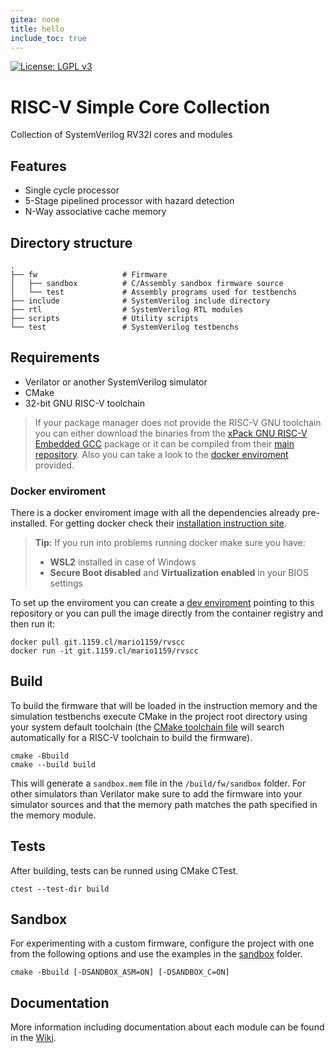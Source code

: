 ```yaml
---
gitea: none
title: hello
include_toc: true
---
```

[![License: LGPL v3](https://img.shields.io/badge/License-LGPL_v3-blue.svg)](https://www.gnu.org/licenses/lgpl-3.0)

# RISC-V Simple Core Collection

Collection of SystemVerilog RV32I cores and modules

## Features
- Single cycle processor
- 5-Stage pipelined processor with hazard detection
- N-Way associative cache memory

## Directory structure
    .
    ├── fw                   # Firmware
    │   ├── sandbox          # C/Assembly sandbox firmware source
    │   └── test             # Assembly programs used for testbenchs
    ├── include              # SystemVerilog include directory
    ├── rtl                  # SystemVerilog RTL modules
    ├── scripts              # Utility scripts
    └── test                 # SystemVerilog testbenchs

## Requirements
- Verilator or another SystemVerilog simulator
- CMake
- 32-bit GNU RISC-V toolchain

> If your package manager does not provide the RISC-V GNU toolchain you can either download the binaries from the [xPack GNU RISC-V Embedded GCC](https://github.com/xpack-dev-tools/riscv-none-elf-gcc-xpack/releases) package or it can be compiled from their [main repository](https://github.com/riscv-collab/riscv-gnu-toolchain). Also you can take a look to the [docker enviroment](#docker-enviroment) provided.

### Docker enviroment

There is a docker enviroment image with all the dependencies already pre-installed.
For getting docker check their [installation instruction site](https://docs.docker.com/get-docker/).
> **Tip:** If you run into problems running docker make sure you have:
> - **WSL2** installed in case of Windows
> - **Secure Boot disabled** and **Virtualization enabled** in your BIOS settings

To set up the enviroment you can create a [dev enviroment](https://docs.docker.com/desktop/dev-environments) pointing to this repository or you can pull the image directly from the container registry and then run it:
```
docker pull git.1159.cl/mario1159/rvscc
docker run -it git.1159.cl/mario1159/rvscc
```

## Build
To build the firmware that will be loaded in the instruction memory and the simulation testbenchs execute CMake in the project root directory using your system default toolchain (the [CMake toolchain file](cmake/riscv-toolchain.cmake) will search automatically for a RISC-V toolchain to build the firmware).
```
cmake -Bbuild
cmake --build build
```
This will generate a `sandbox.mem` file in the `/build/fw/sandbox` folder. For other simulators than Verilator make sure to add the firmware into your simulator sources and that the memory path matches the path specified in the memory module.

## Tests
After building, tests can be runned using CMake CTest.
```
ctest --test-dir build
```

## Sandbox
For experimenting with a custom firmware, configure the project with one from the following options and use the examples in the [sandbox](fw/sandbox) folder.
```
cmake -Bbuild [-DSANDBOX_ASM=ON] [-DSANDBOX_C=ON]
```

## Documentation
More information including documentation about each module can be found in the [Wiki](https://git.1159.cl/Mario1159/RVSCC/wiki).